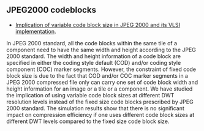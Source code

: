 ## JPEG2000 codeblocks
* [Implication of variable code block size in JPEG 2000 and its VLSI implementation](http://www.researchgate.net/publication/229019964_Implication_of_variable_code_block_size_in_JPEG_2000_and_its_VLSI_implementation/file/9c960516d07ce29dc2.pdf). 

In JPEG 2000 standard, all the code blocks within the same tile of a component need to have the same width and height 
according to the JPEG 2000 standard. The width and height information of a code block are specified in either the 
coding style default (COD) and/or coding style component (COC) marker segments. However, the constraint of fixed 
code block size is due to the fact that COD and/or COC marker segments in a JPEG 2000 compressed file only can carry 
one set of code block width and height information for an image or a tile or a component. We have studied the 
implication of using variable code block sizes at different DWT resolution levels instead of the fixed size code blocks 
prescribed by JPEG 2000 standard. The simulation results show that there is no significant impact on compression 
efficiency if one uses different code block sizes at different DWT levels compared to the fixed size code block size.
